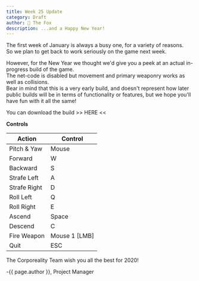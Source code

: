 ```yaml
---
title: Week 25 Update
category: Draft
author: 🦊 The Fox
description: ...and a Happy New Year!
---
```


The first week of January is always a busy one, for a variety of reasons.  
So we plan to get back to work seriously on the game next week.

However, for the New Year we thought we'd give you a peek at an actual in-progress build of the game.  
The net-code is disabled but movement and primary weaponry works as well as collisions.  
Bear in mind that this is a very early build, and doesn't represent how later public builds will be in terms of functionality or features, but we hope you'll have fun with it all the same!

You can download the build >> HERE <<

**Controls**  

| Action       | Control       |
| ------------ | ------------- |
| Pitch & Yaw  | Mouse         |
| Forward      | W             |
| Backward     | S             |
| Strafe Left  | A             |
| Strafe Right | D             |
| Roll Left    | Q             |
| Roll Right   | E             |
| Ascend       | Space         |
| Descend      | C             |
| Fire Weapon  | Mouse 1 [LMB] |
| Quit         | ESC           |



The Corporeality Team wish you all the best for 2020!

-{{ page.author }}, Project Manager